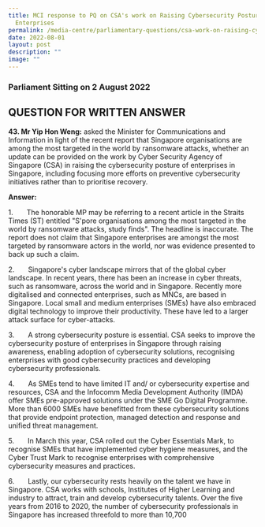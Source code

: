 ```yaml
---
title: MCI response to PQ on CSA's work on Raising Cybersecurity Posture of
  Enterprises
permalink: /media-centre/parliamentary-questions/csa-work-on-raising-cybersecurity-posture-of-enterprises/
date: 2022-08-01
layout: post
description: ""
image: ""
---
```

<h3>Parliament Sitting on 2 August 2022</h3>
<h2>QUESTION FOR WRITTEN ANSWER</h2>
<p><strong>43. Mr Yip Hon Weng:</strong> asked the Minister for Communications and Information in light of the recent report that Singapore organisations are among the most targeted in the world by ransomware attacks, whether an update can be provided on the work by Cyber Security Agency of Singapore (CSA) in raising the cybersecurity posture of enterprises in Singapore, including focusing more efforts on preventive cybersecurity initiatives rather than to prioritise recovery.</p>
<p><strong>Answer:</strong></p>
<p>1.<span style="white-space: pre;">		</span>The honorable MP may be referring to a recent article in the Straits Times (ST) entitled "S'pore organisations among the most targeted in the world by ransomware attacks, study finds". The headline is inaccurate. The report does not claim that Singapore enterprises are amongst the most targeted by ransomware actors in the world, nor was evidence presented to back up such a claim.</p>
<p>2.<span style="white-space: pre;">		</span>Singapore's cyber landscape mirrors that of the global cyber landscape. In recent years, there has been an increase in cyber threats, such as ransomware, across the world and in Singapore. Recently more digitalised and connected enterprises, such as MNCs, are based in Singapore. Local small and medium enterprises (SMEs) have also embraced digital technology to improve their productivity. These have led to a larger attack surface for cyber-attacks.</p>
<p>3.<span style="white-space: pre;">		</span>A strong cybersecurity posture is essential. CSA seeks to improve the cybersecurity posture of enterprises in Singapore through raising awareness, enabling adoption of cybersecurity solutions, recognising enterprises with good cybersecurity practices and developing cybersecurity professionals.</p>
<p>4.<span style="white-space: pre;">		</span>As SMEs tend to have limited IT and/ or cybersecurity expertise and resources, CSA and the Infocomm Media Development Authority (IMDA) offer SMEs pre-approved solutions under the SME Go Digital Programme. More than 6000 SMEs have benefitted from these cybersecurity solutions that provide endpoint protection, managed detection and response and unified threat management.</p>
<p>5.<span style="white-space: pre;">		</span>In March this year, CSA rolled out the Cyber Essentials Mark, to recognise SMEs that have implemented cyber hygiene measures, and the Cyber Trust Mark to recognise enterprises with comprehensive cybersecurity measures and practices.</p>
<p>6.<span style="white-space: pre;">		</span>Lastly, our cybersecurity rests heavily on the talent we have in Singapore. CSA works with schools, Institutes of Higher Learning and industry to attract, train and develop cybersecurity talents. Over the five years from 2016 to 2020, the number of cybersecurity professionals in Singapore has increased threefold to more than 10,700</p>
<p>&nbsp;</p>
